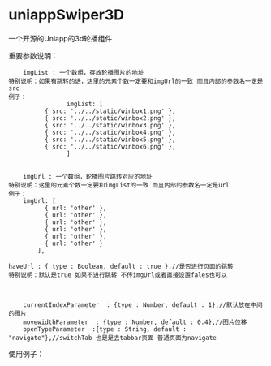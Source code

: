 # uniappSwiper3D
一个开源的Uniapp的3d轮播组件


重要参数说明：

		imgList : 一个数组，存放轮播图片的地址 
    特别说明：如果有跳转的话，这里的元素个数一定要和imgUrl的一致 而且内部的参数名一定是src
    例子：
    				imgList: [
              { src: '../../static/winbox1.png' },
              { src: '../../static/winbox2.png' },
              { src: '../../static/winbox3.png' },
              { src: '../../static/winbox4.png' },
              { src: '../../static/winbox5.png' },
              { src: '../../static/winbox6.png' },
				    ]


		imgUrl : 一个数组，轮播图片跳转对应的地址
    特别说明：这里的元素个数一定要和imgList的一致 而且内部的参数名一定是url
    例子：				
        imgUrl: [
              { url: 'other' },
              { url: 'other' },
              { url: 'other' },
              { url: 'other' },
              { url: 'other' },
              { url: 'other' }
            ],
    
    haveUrl : { type : Boolean, default : true },//是否进行页面的跳转
    特别说明：默认是true 如果不进行跳转 不传imgUrl或者直接设置fales也可以
    
    
    
		currentIndexParameter  : {type : Number, default : 1},//默认放在中间的图片
		movewidthParameter  : {type : Number, default : 0.4},//图片位移
		openTypeParameter  :{type : String, default : "navigate"},//switchTab 也是是去tabbar页面 普通页面为navigate 


使用例子：
<template>
	<view class="content">
			<swiper3D  :imgList="imgList" :imgUrl="imgUrl"></swiper3D>
	</view>
</template>

<script>
	import swiper3D from '../../components/swiper3D.vue';
	export default {
		data() {
			return {
				imgList: [
					{ src: '../../static/winbox.png' },
					{ src: '../../static/winbox.png' },
					{ src: '../../static/winbox.png' },
					{ src: '../../static/winbox.png' },
					{ src: '../../static/winbox.png' },
					{ src: '../../static/winbox.png' },
				],
				imgUrl: [
					{ url: 'other' },
					{ url: 'other' },
					{ url: 'other' },
					{ url: 'other' },
					{ url: 'other' },
					{ url: 'other' }
				],
			}
		},
		onLoad() {

		},
		methods: {

		},
		components: {
			swiper3D
		}
	}
</script>

<style>
	.content {
		display: flex;
		flex-direction: column;
		align-items: center;
		justify-content: center;
	}

	.logo {
		height: 200rpx;
		width: 200rpx;
		margin-top: 200rpx;
		margin-left: auto;
		margin-right: auto;
		margin-bottom: 50rpx;
	}

	.text-area {
		display: flex;
		justify-content: center;
	}

	.title {
		font-size: 36rpx;
		color: #8f8f94;
	}
</style>

